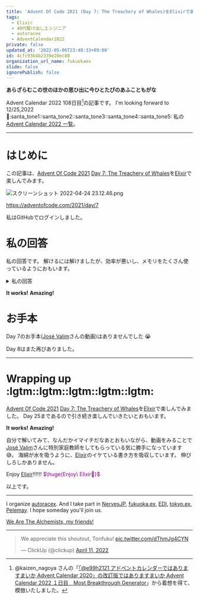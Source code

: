 ```yaml
---
title: 'Advent Of Code 2021 (Day 7: The Treachery of Whales)をElixirで楽しむ'
tags:
  - Elixir
  - 40代駆け出しエンジニア
  - autoracex
  - AdventCalendar2022
private: false
updated_at: '2022-05-06T23:48:33+09:00'
id: 4cfc93b4b2339e28ec88
organization_url_name: fukuokaex
slide: false
ignorePublish: false
---
```


**あらざらむこの世のほかの思ひ出に今ひとたぴのあふこともがな**

Advent Calendar 2022 108日目[^1]の記事です。
I'm looking forward to 12/25,2022 :santa::santa_tone1::santa_tone2::santa_tone3::santa_tone4::santa_tone5:
私の[Advent Calendar 2022 一覧](https://docs.google.com/spreadsheets/d/1HQvFjagQLRPjOYAjDVzWp9S4b8dKixxvvaz_TtbZWto/edit#gid=1723448955)。

[^1]: @kaizen_nagoya さんの「[「@e99h2121 アドベントカレンダーではありますまいか Advent Calendar 2020」の改訂版ではありますまいか Advent Calendar 2022 １日目　Most Breakthrough Generator](https://qiita.com/kaizen_nagoya/items/49ebebee3a0377f3b59b)」から着想を得て、模倣いたしました。 

---



# はじめに

この記事は、[Advent Of Code 2021](https://adventofcode.com/2021) [Day 7: The Treachery of Whales](https://adventofcode.com/2021/day/7)を[Elixir](https://elixir-lang.org/)で楽しんでみます。


![スクリーンショット 2022-04-24 23.12.46.png](https://qiita-image-store.s3.ap-northeast-1.amazonaws.com/0/131808/479b9dbc-4920-8ca4-51f2-0e301f444e3b.png)



https://adventofcode.com/2021/day/7


私はGitHubでログインしました。

# 私の回答

私の回答です。
解けるには解けましたが、効率が悪いし、メモリをたくさん使っているようにおもいます。

<details><summary>私の回答</summary>

```elixir
input = "3,4,3,1,2"
```

## Part 1

```elixir
list = input |> String.split(",", trim: true) |> Enum.map(&String.to_integer/1)

count = Enum.count(list)
max = Enum.max(list)

0..max |> Enum.reduce(count * max, fn pos, min_fuel ->
  {largers, smallers} = Enum.split_with(list, & &1 >= pos)
  fuel = Enum.sum(largers) - pos * Enum.count(largers) + pos * Enum.count(smallers) - Enum.sum(smallers)
  if fuel < min_fuel, do: fuel, else: min_fuel
end)
```

## Part 2

```elixir
0..max |> Enum.reduce(Enum.sum(1..max) * count, fn pos, min_fuel ->
  fuel = Enum.reduce(list, 0, fn i, acc -> Enum.sum(0..abs(i - pos)) + acc end)
  if fuel < min_fuel, do: fuel, else: min_fuel
end)
```


</details>

**It works!**
**Amazing!**



# お手本

Day 7のお手本([José Valim](https://twitter.com/josevalim)さんの動画)はありませんでした :sob: 

Day 8はまた再びありました。

---

# Wrapping up :lgtm::lgtm::lgtm::lgtm::lgtm:

[Advent Of Code 2021](https://adventofcode.com/2021) [Day 7: The Treachery of Whales](https://adventofcode.com/2021/day/7)を[Elixir](https://elixir-lang.org/)で楽しんでみました。
Day 25まであるので引き続き楽しんでいきたいとおもいます。

**It works!**
**Amazing!**

自分で解いてみて、なんだかイマイチだなあとおもいながら、動画をみることで[José Valim](https://twitter.com/josevalim)さんに特別家庭教師をしてもらっている気に勝手になっています :sweat_smile:。
海綿が水を吸うように、[Elixir](https://elixir-lang.org/)のイケている書き方を吸収しています。
伸びしろしかありません。

Enjoy [Elixir](https://elixir-lang.org/):bangbang::bangbang::bangbang:
<font color="purple">$\huge{Enjoy\ Elixir🚀}$</font>



以上です。





---



I organize [autoracex](https://autoracex.connpass.com/).
And I take part in [NervesJP](https://nerves-jp.connpass.com/), [fukuoka.ex](https://fukuokaex.connpass.com/), [EDI](https://fukuokaex.connpass.com/), [tokyo.ex](https://beam-lang.connpass.com/), [Pelemay](https://pelemay.connpass.com/).
I hope someday you'll join us.

[We Are The Alchemists, my friends!](https://www.youtube.com/watch?v=04854XqcfCY)

---

<blockquote class="twitter-tweet"><p lang="en" dir="ltr">We appreciate this shoutout, Torifuku! <a href="https://t.co/dThmJg4CYN">pic.twitter.com/dThmJg4CYN</a></p>&mdash; ClickUp (@clickup) <a href="https://twitter.com/clickup/status/1513541411634913284?ref_src=twsrc%5Etfw">April 11, 2022</a></blockquote> <script async src="https://platform.twitter.com/widgets.js" charset="utf-8"></script> 

